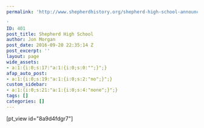 ```yaml
---
permalink: 'http://www.shepherdhistory.org/shepherd-high-school-announcements/

'
ID: 401
post_title: Shepherd High School
author: Jon Morgan
post_date: 2016-09-20 22:35:14 Z
post_excerpt: ''
layout: page
wide_assets:
- a:1:{i:0;s:17:"a:1:{i:0;s:0:"";}";}
afap_auto_post:
- a:1:{i:0;s:19:"a:1:{i:0;s:2:"no";}";}
custom_sidebar:
- a:1:{i:0;s:21:"a:1:{i:0;s:4:"none";}";}
tags: []
categories: []
---
```


[pt_view id="8a9d4fdgr7"]